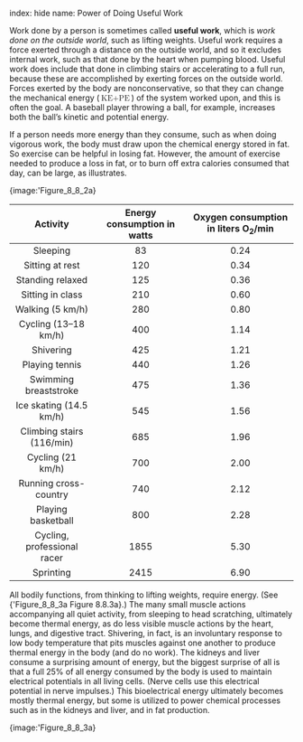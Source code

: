 index: hide
name: Power of Doing Useful Work

Work done by a person is sometimes called  **useful work**, which is  *work done on the outside world*, such as lifting weights. Useful work requires a force exerted through a distance on the outside world, and so it excludes internal work, such as that done by the heart when pumping blood. Useful work does include that done in climbing stairs or accelerating to a full run, because these are accomplished by exerting forces on the outside world. Forces exerted by the body are nonconservative, so that they can change the mechanical energy (<math xmlns:q="http://cnx.rice.edu/qml/1.0" xmlns:m="http://www.w3.org/1998/Math/MathML" xmlns:md="http://cnx.rice.edu/mdml" xmlns="http://cnx.rice.edu/cnxml"><semantics><mrow><mrow><mrow><mtext>KE </mtext><mo stretchy="false">+</mo><mtext> PE</mtext></mrow></mrow><mrow/></mrow><annotation encoding="StarMath 5.0"> size 12&#123;&quot;KE &quot;+&quot; PE&quot;&#125; &#123;&#125;</annotation></semantics></math>) of the system worked upon, and this is often the goal. A baseball player throwing a ball, for example, increases both the ball’s kinetic and potential energy.

If a person needs more energy than they consume, such as when doing vigorous work, the body must draw upon the chemical energy stored in fat. So exercise can be helpful in losing fat. However, the amount of exercise needed to produce a loss in fat, or to burn off extra calories consumed that day, can be large, as  illustrates.


{image:'Figure_8_8_2a}
        


| Activity | Energy consumption in watts | Oxygen consumption in liters O<sub>2</sub>/min  |
|:-:|:-:|:-:|
| Sleeping | 83 | 0.24 |
| Sitting at rest | 120 | 0.34 |
| Standing relaxed | 125 | 0.36 |
| Sitting in class | 210 | 0.60 |
| Walking (5 km/h) | 280 | 0.80 |
| Cycling (13–18 km/h) | 400 | 1.14 |
| Shivering | 425 | 1.21 |
| Playing tennis | 440 | 1.26 |
| Swimming breaststroke | 475 | 1.36 |
| Ice skating (14.5 km/h) | 545 | 1.56 |
| Climbing stairs (116/min) | 685 | 1.96 |
| Cycling (21 km/h) | 700 | 2.00 |
| Running cross-country | 740 | 2.12 |
| Playing basketball | 800 | 2.28 |
| Cycling, professional racer | 1855 | 5.30 |
| Sprinting | 2415 | 6.90 |
    

All bodily functions, from thinking to lifting weights, require energy. (See {'Figure_8_8_3a Figure 8.8.3a}.) The many small muscle actions accompanying all quiet activity, from sleeping to head scratching, ultimately become thermal energy, as do less visible muscle actions by the heart, lungs, and digestive tract. Shivering, in fact, is an involuntary response to low body temperature that pits muscles against one another to produce thermal energy in the body (and do no work). The kidneys and liver consume a surprising amount of energy, but the biggest surprise of all is that a full 25% of all energy consumed by the body is used to maintain electrical potentials in all living cells. (Nerve cells use this electrical potential in nerve impulses.) This bioelectrical energy ultimately becomes mostly thermal energy, but some is utilized to power chemical processes such as in the kidneys and liver, and in fat production.


{image:'Figure_8_8_3a}
        
